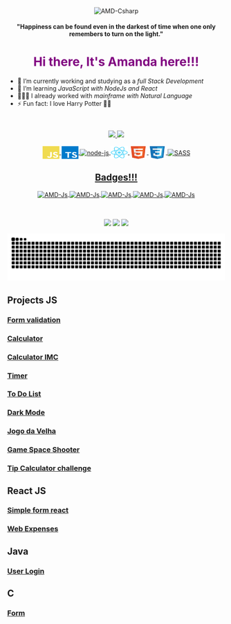
<div align="center" ><img align="center" alt="AMD-Csharp" height="200" width="500" 
    src="https://www.peta2.com/wp-content/uploads/2015/03/Dumbledore.gif"                   
 <-- src="https://i0.wp.com/static.tumblr.com/ec87913ea33f3cdce9de55e78db35a52/1qza08l/5hRohb0up/tumblr_static_filename_640_v2.gif?resize=500%2C200&ssl=1" >
   </div>
   <h4 align="center">"Happiness can be found even in the darkest of time when one only remembers to turn on the light."</h4>
    

<div align="center" > <h1> <font color="purple">  Hi there, It's Amanda here!!! </font>  </h1></div> 


- 🔭 I’m currently working and studying as a _full Stack Development_
- 🌱 I’m learning _JavaScript with NodeJs and React_  
- 👩🏻‍💻 I already worked with _mainframe with Natural Language_
- ⚡ Fun fact: I love Harry Potter 🧙‍♂️
<br><br><br>




 <div align="center">
  <a href="https://github.com/AmandaLimaLuiz">
  <img height="180em" src="https://github-readme-stats.vercel.app/api?username=AmandaLimaLuiz&show_icons=true&theme=jolly&include_all_commits=true&count_private=true"/>
  <img height="180em" src="https://github-readme-stats.vercel.app/api/top-langs/?username=AmandaLimaLuiz&layout=compact&langs_count=7&theme=jolly"/>
</div> 

<div style="display: inline_block" align="center"><br>

 
 <img align="center" alt="AMD-Js" height="30" width="40" src="https://raw.githubusercontent.com/devicons/devicon/master/icons/javascript/javascript-plain.svg">
 <img align="center" alt="AMD-Ts" height="30" width="40" src="https://raw.githubusercontent.com/devicons/devicon/master/icons/typescript/typescript-plain.svg">
 <img align="center" alt="node-js" height="30" width="40" src="https://cdn.jsdelivr.net/gh/devicons/devicon/icons/nodejs/nodejs-original.svg">
 <img align="center" alt="AMD-React" height="30" width="40" src="https://raw.githubusercontent.com/devicons/devicon/master/icons/react/react-original.svg">
 <img align="center" alt="AMD-HTML" height="30" width="40" src="https://raw.githubusercontent.com/devicons/devicon/master/icons/html5/html5-original.svg">
 <img align="center" alt="AMD-CSS" height="30" width="40" src="https://raw.githubusercontent.com/devicons/devicon/master/icons/css3/css3-original.svg">
 <img align="center" alt="SASS" height="31" width="41" src="https://cdn.jsdelivr.net/gh/devicons/devicon/icons/sass/sass-original.svg">
  

</div>
<div align="center" > <h2>  Badges!!! </h2></div>
 <div align="center" >
    <a href="https://www.credly.com/badges/08aeeca0-d31c-4255-86df-43e1e1e3416f/public_url" target="_blank">
        <img align="center" alt="AMD-Js" height="90" width="90" src="https://images.credly.com/size/220x220/images/13ba6d71-e938-4fc0-a341-b0c7df45c095/Basic_Principles_of_Design.png">
   </a>
    <a href="https://www.credly.com/badges/5c649f19-8e9b-4e1f-a23b-d4f4073ad5fe?source=linked_in_profile" target="_blank">
        <img align="center" alt="AMD-Js" height="90" width="90" src="https://images.credly.com/size/680x680/images/b0607951-b6f7-47d0-af16-7112971ab2ef/Cloud_Core_-_Developer_Skills_Network_-_v3.png">
   </a>
    <a href="https://www.credly.com/badges/4800a7b0-b901-4da9-867d-f1bc5974a7e8?source=linked_in_profile" target="_blank">
        <img align="center" alt="AMD-Js" height="90" width="90" src="https://images.credly.com/size/680x680/images/bc08972c-3c7d-4b99-82a0-c94bcca36674/Badges_v8-07_Practitioner.png">
   </a>
    <a href="https://www.credly.com/badges/410e66cd-5adb-4efe-af77-2c52aa11eaf0?source=linked_in_profile" target="_blank">
        <img align="center" alt="AMD-Js" height="90" width="90" src="https://images.credly.com/size/680x680/images/a972f054-be07-4845-85c7-95c8d11852f5/IBM-Agile-Explorer.png">
   </a>
    <a href="https://www.credly.com/badges/d4840523-3c96-4efa-915f-45610c27bbb9" target="_blank">
        <img align="center" alt="AMD-Js" height="90" width="90" src="https://images.credly.com/size/680x680/images/9b150a97-28c5-44b1-9f69-7f610b3e0284/IBM_Automation_Compass.png">
   </a>
 </div>
 <br><br>
    
  
 
<div align="center" > 
 
  <a href="https://www.instagram.com/amandaliluiz/" target="_blank"><img src="https://img.shields.io/badge/-Instagram-%23E4405F?style=for-the-badge&logo=instagram&logoColor=white" target="_blank"></a> 
  <a href = "mailto:delimaluiz.amanda@gmail.com"><img src="https://img.shields.io/badge/-Gmail-%23333?style=for-the-badge&logo=gmail&logoColor=white" target="_blank"></a>
  <a href="https://www.linkedin.com/in/amandarll/" target="_blank"><img src="https://img.shields.io/badge/-LinkedIn-%230077B5?style=for-the-badge&logo=linkedin&logoColor=white" target="_blank"></a> 
 
 
   
</div>
    
  
![Snake animation](https://github.com/AmandaLimaLuiz/AmandaLimaLuiz/blob/output/github-contribution-grid-snake.svg)
  
## Projects JS
<div>

### <a href="https://github.com/AmandaLimaLuiz/AulasJS/tree/main/POO/FormularioDeCadastro" target="_blank"> Form validation </a> </br>

<!-- <img alt="img-form" height="200" width="100" src="https://github.com/AmandaLimaLuiz/AulasJS/blob/main/POO/FormularioDeCadastro/img/tela1.png"> -->

### <a href="https://github.com/AmandaLimaLuiz/AulasJS/tree/main/fun%C3%A7oesAvan%C3%A7ado/Calculator" target="_blank"> Calculator </a> </br>
<!-- ![image](https://user-images.githubusercontent.com/77978576/166808154-d6f40086-8db0-448a-ab3c-54546e3719a9.png) -->

### <a href="https://github.com/AmandaLimaLuiz/AulasJS/tree/main/html%2Bjs/ImcTableMadeByMe" target="_blank"> Calculator IMC </a> </br>
<!-- ![image](https://user-images.githubusercontent.com/77978576/166808487-fcddcf79-1cc0-4a70-bb34-69f787a85902.png) -->

### <a href="https://github.com/AmandaLimaLuiz/AulasJS/tree/main/programmingLogic/ExerciceTimer" target="_blank"> Timer </a> </br>
<!-- ![image](https://user-images.githubusercontent.com/77978576/166808398-47038c66-2e65-4184-b309-f80a5550a74f.png)-->


### <a href="https://github.com/AmandaLimaLuiz/AulasJS/tree/main/programmingLogic/ToDoList" target="_blank"> To Do List </a> </br>
<!-- ![image](https://user-images.githubusercontent.com/77978576/166808586-64126a92-d9f4-45f7-b661-681ddcf3d822.png) -->

### <a href="https://github.com/AmandaLimaLuiz/AulasJS/tree/main/html%2Bjs/projeto%20dark-mode%20DIO" target="_blank"> Dark Mode </a> </br>
<!-- <div>
    <img alt="img-form" height="100" width="150" src="https://user-images.githubusercontent.com/77978576/166808953-0c04ff55-3a3a-4e78-87f7-27c693728518.png">
    <img alt="img-form" height="100" width="150" src="https://user-images.githubusercontent.com/77978576/166808992-d93d2d94-8fcf-4872-9e07-ba33c8c4133c.png">
</div> -->

### <a href="https://github.com/AmandaLimaLuiz/AulasJS/tree/main/projetos%20DIO/jogo%20da%20velha" target="_blank"> Jogo da Velha </a> </br>
<!-- ![image](https://user-images.githubusercontent.com/77978576/166809541-5ca3dbe3-9103-4399-9b9d-957c2b23069c.png) -->

### <a href="https://github.com/AmandaLimaLuiz/AulasJS/tree/main/projetos%20DIO/space%20shooter" target="_blank"> Game Space Shooter </a> </br>
<!-- ![image](https://user-images.githubusercontent.com/77978576/166809600-b3ea92c1-6844-44bc-96c7-5667fd317f25.png)-->

### <a href="https://github.com/AmandaLimaLuiz/TipCalculator" target="_blank"> Tip Calculator challenge </a> </br>
<!-- <img align="center" alt="img-calculator" height="200" width="400" src="https://github.com/AmandaLimaLuiz/TipCalculator/blob/main/img/tela2.png">
</div> -->

## React JS
### <a href="https://github.com/AmandaLimaLuiz/Simple-form-react" target="_blank"> Simple form react </a> </br>
<!-- <img align="center" alt="screen1" height="200" width="500" src="https://github.com/AmandaLimaLuiz/Simple-form-react/blob/main/img/S_1.png"> -->

### <a href="https://github.com/AmandaLimaLuiz/Web-App-Expenses" target="_blank"> Web Expenses </a> </br>
<!-- <img align="center" alt="tela" height="250" width="300" src="https://github.com/AmandaLimaLuiz/Web-App-Expenses/blob/main/img/tela1.png"> -->

## Java
### <a href="https://github.com/AmandaLimaLuiz/loginEmJava" target="_blank"> User Login </a> </br>
<!-- ![image](https://user-images.githubusercontent.com/77978576/166811521-3531409a-dd46-4387-8956-541ecf1437c1.png) -->

## C
### <a href="https://github.com/AmandaLimaLuiz/loginEmJava" target="_blank"> Form </a> </br>
<!-- ![image](https://user-images.githubusercontent.com/77978576/166811857-9ad5ece2-38ff-437d-96b6-d13adc66b4cd.png) -->

<!-- ![image](https://user-images.githubusercontent.com/77978576/166811786-7a201f02-96fe-4198-974a-691f3904b5e6.png) -->

